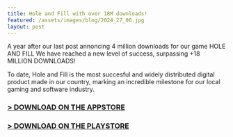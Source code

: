 ```yaml
---
title: Hole and Fill with over 18M downloads!
featured: /assets/images/blog/2024_27_06.jpg
layout: post
---
```


A year after our last post annoncing 4 million downloads for our game HOLE AND FILL We have reached a new level of success, surpassing +18 MILLION DOWNLOADS!

To date, Hole and Fill is the most succesful and widely distributed digital product made in our country, marking an incredible milestone for our local gaming and software industry.

### [> DOWNLOAD ON THE APPSTORE][0]


### [> DOWNLOAD ON THE PLAYSTORE][1]


[0]: https://apps.apple.com/us/app/hole-and-fill-food-hoarding/id6447110104
[1]: https://play.google.com/store/apps/details?id=play.roshka.holefill